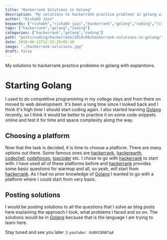 ```yaml
---
title: "Hackerrank Solutions in Golang"
description: "My solutions to hackerrank practice problems in golang with explantions."
author: "Rishabh Jain"
keywords: ["rishabh","rishabh jain","hackerrank","golang","coding","rishabh1403","solution","blog"]
tags: ["hackerrank","golang","coding"]
categories: ["hackerrank","golang","coding"]
path: "posts/coding/hackerrank/2018/08/hackerrank-solutions-in-golang/"
date: 2018-08-21T12:32:25+05:30
image: "./hackerrank-solutions.jpg"
draft: false
---
```

My solutions to hackerrank practice problems in golang with explantions.
<!--more-->
# Starting Golang
I used to do competitive programming in my college days and from there on moved to web development. It's been a long time since I looked back and I think it's high time I should start coding again. I also started learning [Golang](https://golang.org/) recently, so I think it would be better to practice it on some code snippets online and test it for time and space complexity along the way. 
## Choosing a platform
Now that the task is decided, it is time to choose a platform. There are many options out there. Some famous ones are [hackerrank](https://www.hackerrank.com/), [hackerearth](https://www.hackerearth.com/), [codechef](https://www.codechef.com/), [codeforces](https://codeforces.com/), [topcoder](https://www.topcoder.com/) etc. I chose to go with [hackerrank](https://www.hackerrank.com/) to start with. I have used all of these platforms before and [hackerrank](https://www.hackerrank.com/) provides some basic questions for warmup and all, so yeah, will start from [hackerrank](https://www.hackerrank.com/). As I had no prior knowledge of [Golang](https://golang.org/) I wanted to go with a platform where I could start from very basic.
## Posting solutions
I would be posting solutions to all the questions that I solve as blog posts here explaining the approach I took, what problems I faced and so on. The solutions would be in [Golang](https://golang.org/) because that is the language I am trying to learn here.

Stay tuned and see you later :)
`youtube: UsNVC8hB7q4`

